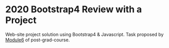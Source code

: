 # 2020 Bootstrap4 Review with a Project

Web-site project solution using Bootstrap4 & Javascript. Task proposed by [Module6](https://github.com/thiagojacinto/pos-unit-porto/tree/master/Module6) of post-grad-course.
